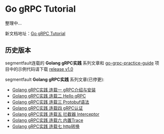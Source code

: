# Go gRPC Tutorial

整理中...

新文档地址：[Go gRPC Tutorial](https://jergoo.github.io/go-grpc-tutorial/)

## 历史版本

segmentfault连载的 **Golang gRPC实践** 系列文章和 [go-grpc-practice-guide](https://github.com/jergoo/go-grpc-practice-guide) 项目中的示例代码请下载 [release v1.0](https://github.com/jergoo/go-grpc-example/releases/tag/v1.0)

segmentfault **Golang gRPC实践** 系列文章(已停更):

* [Golang gRPC实践 连载一 gRPC介绍与安装](https://segmentfault.com/a/1190000007880647)
* [Golang gRPC实践 连载二 Hello gRPC](https://segmentfault.com/a/1190000007909829)
* [Golang gRPC实践 连载三 Protobuf语法](https://segmentfault.com/a/1190000007917576)
* [Golang gRPC实践 连载四 gRPC认证](https://segmentfault.com/a/1190000007933303)
* [Golang gRPC实践 连载五 拦截器 Interceptor](https://segmentfault.com/a/1190000007997759)
* [Golang gRPC实践 连载六 内置Trace](https://segmentfault.com/a/1190000008087436)  
* [Golang gRPC实践 连载七 http转换](https://segmentfault.com/a/1190000008106582)
